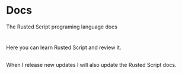 # Docs
The Rusted Script programing language docs

#
Here you can learn Rusted Script and review it.

##

When I release new updates I will also update the Rusted Script docs.